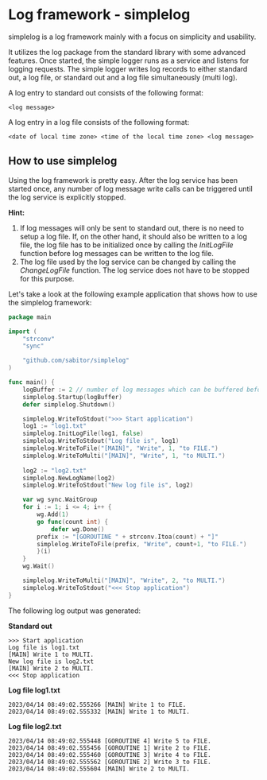 # Log framework - simplelog
simplelog is a log framework mainly with a focus on simplicity and usability.

It utilizes the log package from the standard library with some advanced features.
Once started, the simple logger runs as a service and listens for logging requests.
The simple logger writes log records to either standard out, a log file, or standard out and a log file simultaneously (multi log).

A log entry to standard out consists of the following format:
```
<log message>
```

A log entry in a log file consists of the following format:
```
<date of local time zone> <time of the local time zone> <log message>
```

## How to use simplelog
Using the log framework is pretty easy. After the log service has been started once, any number of log message write calls can be triggered until the log service is  explicitly stopped.

**Hint:** 
1) If log messages will only be sent to standard out, there is no need to setup a log file. If, on the other hand, it should also be written to a log file, the log file has to be initialized once by calling the *InitLogFile* function before log messages can be written to the log file.
2) The log file used by the log service can be changed by calling the *ChangeLogFile* function. The log service does not have to be stopped for this purpose.

Let's take a look at the following example application that shows how to use the simplelog framework:
```go
package main

import (
	"strconv"
	"sync"

	"github.com/sabitor/simplelog"
)

func main() {
    logBuffer := 2 // number of log messages which can be buffered before the log service blocks
    simplelog.Startup(logBuffer)
    defer simplelog.Shutdown()

    simplelog.WriteToStdout(">>> Start application")
    log1 := "log1.txt"
    simplelog.InitLogFile(log1, false)
    simplelog.WriteToStdout("Log file is", log1)
    simplelog.WriteToFile("[MAIN]", "Write", 1, "to FILE.")
    simplelog.WriteToMulti("[MAIN]", "Write", 1, "to MULTI.")
    
    log2 := "log2.txt"
    simplelog.NewLogName(log2)
    simplelog.WriteToStdout("New log file is", log2)

    var wg sync.WaitGroup
    for i := 1; i <= 4; i++ {
        wg.Add(1)
        go func(count int) {
            defer wg.Done()
	    prefix := "[GOROUTINE " + strconv.Itoa(count) + "]"
	    simplelog.WriteToFile(prefix, "Write", count+1, "to FILE.")
        }(i)
    }
    wg.Wait()

    simplelog.WriteToMulti("[MAIN]", "Write", 2, "to MULTI.")
    simplelog.WriteToStdout("<<< Stop application")
}
```

The following log output was generated:

**Standard out**
```
>>> Start application
Log file is log1.txt
[MAIN] Write 1 to MULTI.
New log file is log2.txt
[MAIN] Write 2 to MULTI.
<<< Stop application
```
**Log file log1.txt**
```
2023/04/14 08:49:02.555266 [MAIN] Write 1 to FILE.
2023/04/14 08:49:02.555332 [MAIN] Write 1 to MULTI.
```
**Log file log2.txt**
```
2023/04/14 08:49:02.555448 [GOROUTINE 4] Write 5 to FILE.
2023/04/14 08:49:02.555456 [GOROUTINE 1] Write 2 to FILE.
2023/04/14 08:49:02.555460 [GOROUTINE 3] Write 4 to FILE.
2023/04/14 08:49:02.555562 [GOROUTINE 2] Write 3 to FILE.
2023/04/14 08:49:02.555604 [MAIN] Write 2 to MULTI.
```


